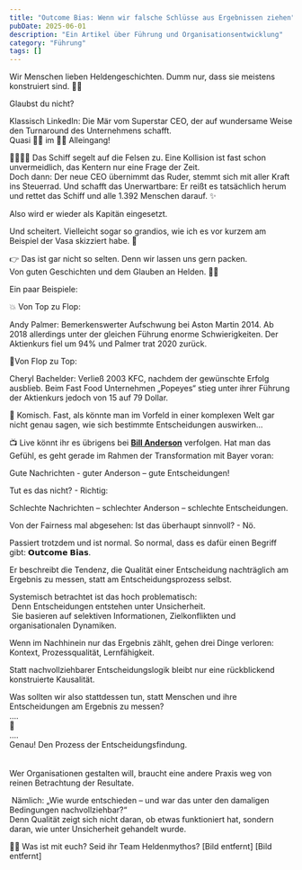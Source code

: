 ```yaml
---
title: "Outcome Bias: Wenn wir falsche Schlüsse aus Ergebnissen ziehen"
pubDate: 2025-06-01
description: "Ein Artikel über Führung und Organisationsentwicklung"
category: "Führung"
tags: []
---
```

Wir Menschen lieben Heldengeschichten. Dumm nur, dass sie meistens konstruiert sind. 🤷🏻  
  
Glaubst du nicht?  
  
Klassisch LinkedIn: Die Mär vom Superstar CEO, der auf wundersame Weise den Turnaround des Unternehmens schafft.  
Quasi 👏🏻 im 👏🏻 Alleingang!  
  
  
📖👴🏻💬 Das Schiff segelt auf die Felsen zu. Eine Kollision ist fast schon unvermeidlich, das Kentern nur eine Frage der Zeit.  
Doch dann: Der neue CEO übernimmt das Ruder, stemmt sich mit aller Kraft ins Steuerrad. Und schafft das Unerwartbare: Er reißt es tatsächlich herum und rettet das Schiff und alle 1.392 Menschen darauf. ✨  
  
Also wird er wieder als Kapitän eingesetzt.  
  
Und scheitert. Vielleicht sogar so grandios, wie ich es vor kurzem am Beispiel der Vasa skizziert habe. 🌊  
  
👉 Das ist gar nicht so selten. Denn wir lassen uns gern packen.  
Von guten Geschichten und dem Glauben an Helden. 🦸🏻  
  
  
Ein paar Beispiele:  
  
💥 Von Top zu Flop:  
  
Andy Palmer: Bemerkenswerter Aufschwung bei Aston Martin 2014. 
Ab 2018 allerdings unter der gleichen Führung enorme Schwierigkeiten. Der Aktienkurs fiel um 94% und Palmer trat 2020 zurück.  
  
  
💫Von Flop zu Top:  
  
Cheryl Bachelder: Verließ 2003 KFC, nachdem der gewünschte Erfolg ausblieb. Beim Fast Food Unternehmen „Popeyes“ stieg unter ihrer Führung der Aktienkurs jedoch von 15 auf 79 Dollar.  
  
  
🤔 Komisch. Fast, als könnte man im Vorfeld in einer komplexen Welt gar nicht genau sagen, wie sich bestimmte Entscheidungen auswirken…  
  
📺 Live könnt ihr es übrigens bei [**Bill Anderson**](https://www.linkedin.com/in/servinglifescience/) verfolgen. Hat man das Gefühl, es geht gerade im Rahmen der Transformation mit Bayer voran:  
  
Gute Nachrichten - guter Anderson – gute Entscheidungen!  
  
Tut es das nicht? - Richtig:  
  
Schlechte Nachrichten – schlechter Anderson – schlechte Entscheidungen.  
  
  
Von der Fairness mal abgesehen: Ist das überhaupt sinnvoll? - Nö.  
  
Passiert trotzdem und ist normal. So normal, dass es dafür einen Begriff gibt: 𝗢𝘂𝘁𝗰𝗼𝗺𝗲 𝗕𝗶𝗮𝘀.  
  
Er beschreibt die Tendenz, die Qualität einer Entscheidung nachträglich am Ergebnis zu messen, statt am Entscheidungsprozess selbst.  
  
Systemisch betrachtet ist das hoch problematisch:  
 Denn Entscheidungen entstehen unter Unsicherheit.  
 Sie basieren auf selektiven Informationen, Zielkonflikten und organisationalen Dynamiken.  
  
Wenn im Nachhinein nur das Ergebnis zählt, gehen drei Dinge verloren:  
Kontext, Prozessqualität, Lernfähigkeit.  
  
Statt nachvollziehbarer Entscheidungslogik bleibt nur eine rückblickend konstruierte Kausalität.  
  
  
Was sollten wir also stattdessen tun, statt Menschen und ihre Entscheidungen am Ergebnis zu messen?  
….  
🥁  
….  
Genau! Den Prozess der Entscheidungsfindung.  
   
   
Wer Organisationen gestalten will, braucht eine andere Praxis weg von reinen Betrachtung der Resultate.  
  
 Nämlich: „Wie wurde entschieden – und war das unter den damaligen Bedingungen nachvollziehbar?“  
Denn Qualität zeigt sich nicht daran, ob etwas funktioniert hat, sondern daran, wie unter Unsicherheit gehandelt wurde.  
  
  
🧠💬 Was ist mit euch? Seid ihr Team Heldenmythos?
[Bild entfernt]
[Bild entfernt]
